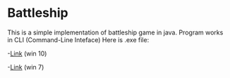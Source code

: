 # Battleship

This is a simple implementation of battleship game in java.
Program works in CLI (Command-Line Inteface)
Here is .exe file:

-[Link](https://github.com/piotr-bujnowski/battleship/raw/master/exe/BattleshipWin10.exe) (win 10)

-[Link](https://github.com/piotr-bujnowski/battleship/raw/uncolorizedForWin7/exe/BattleshipWin7.exe) (win 7)
